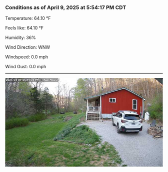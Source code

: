 ### Conditions as of April 9, 2025 at 5:54:17 PM CDT 

Temperature: 64.10 &deg;F

Feels like: 64.10 &deg;F

Humidity: 36%

Wind Direction: WNW

Windspeed: 0.0 mph

Wind Gust: 0.0 mph

---

<img src="./images/latest.jpeg"/>

